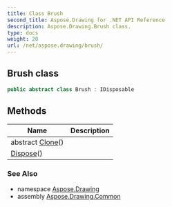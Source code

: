 ```yaml
---
title: Class Brush
second_title: Aspose.Drawing for .NET API Reference
description: Aspose.Drawing.Brush class. 
type: docs
weight: 20
url: /net/aspose.drawing/brush/
---
```

## Brush class

```csharp
public abstract class Brush : IDisposable
```

## Methods

| Name | Description |
| --- | --- |
| abstract [Clone](../../aspose.drawing/brush/clone/)() |  |
| [Dispose](../../aspose.drawing/brush/dispose/)() |  |

### See Also

* namespace [Aspose.Drawing](../../aspose.drawing/)
* assembly [Aspose.Drawing.Common](../../)


